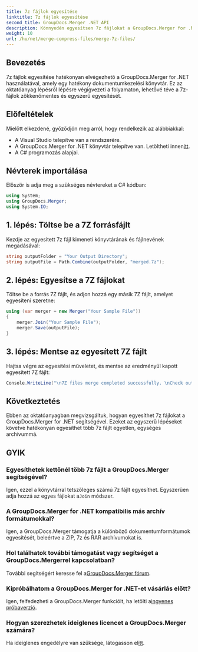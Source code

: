 ```yaml
---
title: 7z fájlok egyesítése
linktitle: 7z fájlok egyesítése
second_title: GroupDocs.Merger .NET API
description: Könnyedén egyesítsen 7z fájlokat a GroupDocs.Merger for .NET segítségével. Kövesse lépésről lépésre szóló útmutatónkat, hogy több archívumot zökkenőmentesen egyesítsen.
weight: 10
url: /hu/net/merge-compress-files/merge-7z-files/
---
```

## Bevezetés
7z fájlok egyesítése hatékonyan elvégezhető a GroupDocs.Merger for .NET használatával, amely egy hatékony dokumentumkezelési könyvtár. Ez az oktatóanyag lépésről lépésre végigvezeti a folyamaton, lehetővé téve a 7z-fájlok zökkenőmentes és egyszerű egyesítését.
## Előfeltételek
Mielőtt elkezdené, győződjön meg arról, hogy rendelkezik az alábbiakkal:
- A Visual Studio telepítve van a rendszerére.
-  A GroupDocs.Merger for .NET könyvtár telepítve van. Letöltheti innen[itt](https://releases.groupdocs.com/merger/net/).
- A C# programozás alapjai.

## Névterek importálása
Először is adja meg a szükséges névtereket a C# kódban:
```csharp
using System; 
using GroupDocs.Merger;
using System.IO;
```
## 1. lépés: Töltse be a 7Z forrásfájlt
Kezdje az egyesített 7z fájl kimeneti könyvtárának és fájlnevének megadásával:
```csharp
string outputFolder = "Your Output Directory";
string outputFile = Path.Combine(outputFolder, "merged.7z");
```
## 2. lépés: Egyesítse a 7Z fájlokat
Töltse be a forrás 7Z fájlt, és adjon hozzá egy másik 7Z fájlt, amelyet egyesíteni szeretne:
```csharp
using (var merger = new Merger("Your Sample File"))
{
    merger.Join("Your Sample File");
    merger.Save(outputFile);
}
```
## 3. lépés: Mentse az egyesített 7Z fájlt
Hajtsa végre az egyesítési műveletet, és mentse az eredményül kapott egyesített 7Z fájlt:
```csharp
Console.WriteLine("\n7Z files merge completed successfully. \nCheck output in {0}", outputFolder);
```

## Következtetés
Ebben az oktatóanyagban megvizsgáltuk, hogyan egyesíthet 7z fájlokat a GroupDocs.Merger for .NET segítségével. Ezeket az egyszerű lépéseket követve hatékonyan egyesíthet több 7z fájlt egyetlen, egységes archívummá.

## GYIK
### Egyesíthetek kettőnél több 7z fájlt a GroupDocs.Merger segítségével?
 Igen, ezzel a könyvtárral tetszőleges számú 7z fájlt egyesíthet. Egyszerűen adja hozzá az egyes fájlokat a`Join` módszer.
### A GroupDocs.Merger for .NET kompatibilis más archív formátumokkal?
Igen, a GroupDocs.Merger támogatja a különböző dokumentumformátumok egyesítését, beleértve a ZIP, 7z és RAR archívumokat is.
### Hol találhatok további támogatást vagy segítséget a GroupDocs.Mergerrel kapcsolatban?
 További segítségért keresse fel a[GroupDocs.Merger fórum](https://forum.groupdocs.com/c/merger/32).
### Kipróbálhatom a GroupDocs.Merger for .NET-et vásárlás előtt?
 Igen, felfedezheti a GroupDocs.Merger funkcióit, ha letölti a[ingyenes próbaverzió](https://releases.groupdocs.com/).
### Hogyan szerezhetek ideiglenes licencet a GroupDocs.Merger számára?
 Ha ideiglenes engedélyre van szüksége, látogasson el[itt](https://purchase.groupdocs.com/temporary-license/).